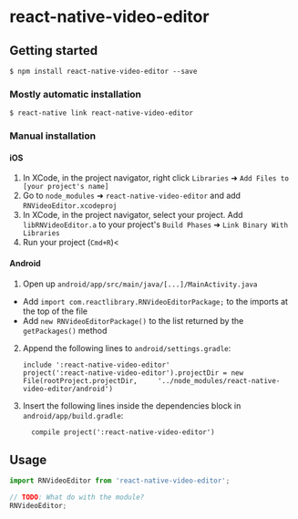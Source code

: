# react-native-video-editor

## Getting started

`$ npm install react-native-video-editor --save`

### Mostly automatic installation

`$ react-native link react-native-video-editor`

### Manual installation


#### iOS

1. In XCode, in the project navigator, right click `Libraries` ➜ `Add Files to [your project's name]`
2. Go to `node_modules` ➜ `react-native-video-editor` and add `RNVideoEditor.xcodeproj`
3. In XCode, in the project navigator, select your project. Add `libRNVideoEditor.a` to your project's `Build Phases` ➜ `Link Binary With Libraries`
4. Run your project (`Cmd+R`)<

#### Android

1. Open up `android/app/src/main/java/[...]/MainActivity.java`
  - Add `import com.reactlibrary.RNVideoEditorPackage;` to the imports at the top of the file
  - Add `new RNVideoEditorPackage()` to the list returned by the `getPackages()` method
2. Append the following lines to `android/settings.gradle`:
  	```
  	include ':react-native-video-editor'
  	project(':react-native-video-editor').projectDir = new File(rootProject.projectDir, 	'../node_modules/react-native-video-editor/android')
  	```
3. Insert the following lines inside the dependencies block in `android/app/build.gradle`:
  	```
      compile project(':react-native-video-editor')
  	```

## Usage
```javascript
import RNVideoEditor from 'react-native-video-editor';

// TODO: What do with the module?
RNVideoEditor;
```
